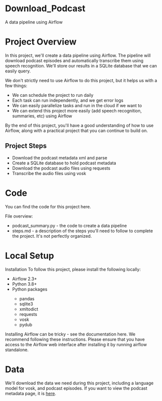 #  Download_Podcast

A data pipeline using Airflow
# Project Overview
In this project, we'll create a data pipeline using Airflow. The pipeline will download podcast episodes and automatically transcribe them using speech recognition. We'll store our results in a SQLite database that we can easily query.

We don't strictly need to use Airflow to do this project, but it helps us with a few things:
<ul>
<li> We can schedule the project to run daily</li>
<li> Each task can run independently, and we get error logs</li>
<li> We can easily parallelize tasks and run in the cloud if we want to</li></li>
<li> We can extend this project more easily (add speech recognition, summaries, etc) using Airflow</li>
</ul>
By the end of this project, you'll have a good understanding of how to use Airflow, along with a practical project that you can continue to build on.

## Project Steps

<ul>
<li>Download the podcast metadata xml and parse</li>
<li>Create a SQLite database to hold podcast metadata</li>
<li>Download the podcast audio files using requests</li>
<li>Transcribe the audio files using vosk</li>
  </ul>

# Code
You can find the code for this project here.

File overview:

<ul>
  <li>podcast_summary.py - the code to create a data pipeline</li>
  <li>steps.md - a description of the steps you'll need to follow to complete the project. It's not perfectly organized.</li>
 </ul>
 
# Local Setup
Installation
To follow this project, please install the following locally:
<ul>
<li>Airflow 2.3+</li>
<li>Python 3.8+</li>
<li>Python packages</li>
<ul>
  <li>pandas</li>
  <li>sqlite3</li>
  <li>xmltodict</li>
  <li>requests</li>
  <li>vosk</li>
  <li>pydub</li>
  </ul>
  </ul>
Installing Airflow can be tricky - see the documentation here. We recommend following these instructions. Please ensure that you have access to the Airflow web interface after installing it by running airflow standalone.

# Data
We'll download the data we need during this project, including a language model for vosk, and podcast episodes. If you want to view the podcast metadata page, it is <a href="https://www.marketplace.org/feed/podcast/marketplace/">here</a>.
